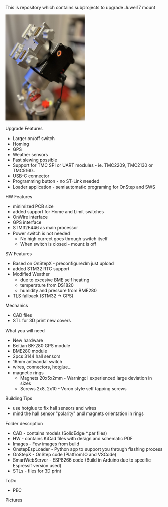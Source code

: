 This is repository which contains subprojects to upgrade Juwei17 mount

<img src="./Images/main.JPEG" alt="Juwei17 Upgrade" width="50%" />

Upgrade Features
- Larger on/off switch
- Homing
- GPS
- Weather sensors
- Fast slewing possible
- Support for TMC SPI or UART modules - ie. TMC2209, TMC2130 or TMC5160..
- USB-C connector
- Programming button - no ST-Link needed
- Loader application - semiautomatic programing for OnStep and SWS

HW Features
- minimized PCB size
- added support for Home and Limit switches
- OnWire interface
- GPS interface 
- STM32F446 as main processor
- Power switch is not needed
    - No high currect goes through switch itself
    - When switch is closed - mount is off

SW Features
- Based on OnStepX - preconfiguredm just upload
- added STM32 RTC support
- Modified Weather
    - due to excesive BME self heating
    - temperature from DS1820
    - humidity and pressure from BME280
- TLS fallback (STM32 -> GPS)

Mechanics
- CAD files
- STL for 3D print new covers

What you will need
- New hardware
- Beitian BK-280 GPS module
- BME280 module
- 2pcs 3144 hall sensors
- 16mm antivandal switch
- wires, connectors, hotglue...
- magnetic rings
    - Magnets 20x5x2mm - Warning: I experienced large deviation in sizes
    - Screws 2x8, 2x10 - Voron style self tapping screws

Building Tips
- use hotglue to fix hall sensors and wires
- mind the hall sensor "polarity" and magnets orientation in rings

Folder description
- CAD - contains models (SolidEdge *.par files)
- HW - contains KiCad files with design and schematic PDF
- Images - Few images from build
- OnstepEspLoader - Python app to support you through flashing process
- OnStepX - OnStep code (PlatfromIO and VSCode)
- SmartWebServer - ESP8266 code (Build in Arduino due to specific Espressif version used)
- STLs - files for 3D print 

ToDo
- PEC

Pictures
